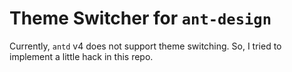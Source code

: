 # Theme Switcher for `ant-design`

Currently, `antd` v4 does not support theme switching. So, I tried to implement a little hack in this repo.
